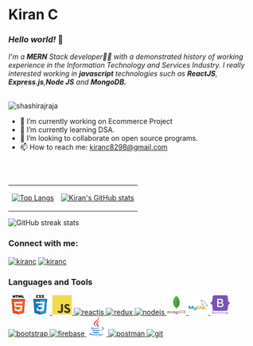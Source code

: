 # Kiran C

### <em>Hello world!</em> 👋

<em>I'm a <b>MERN</b> Stack developer👨‍💻 with a demonstrated history of working experience in the Information Technology and Services Industry. I really interested working in <b>javascript</b> technologies such as <b>ReactJS</b>, <b>Express.js</b>,<b>Node JS</b> and <b>MongoDB.</b></em>
<br>
<br>

<p align="left"> <img src="https://komarev.com/ghpvc/?username=kiranc8&label=Profile%20views&color=0e75b6&style=flat" alt="shashirajraja" /> </p>

- 🔭 I’m currently working on Ecommerce Project
- 🌱 I’m currently learning DSA.
- 👯 I’m looking to collaborate on open source programs.
- 📫 How to reach me: kiranc8298@gmail.com
<br>
<br>
<table>
<tr>
<td>

[![Top Langs](https://github-readme-stats.vercel.app/api/top-langs/?username=kiranc8&layout=compact)](https://github.com/kiranc8/github-readme-stats)

</td>
<td>

[![Kiran's GitHub stats](https://github-readme-stats.vercel.app/api?username=kiranc8)](https://github.com/kiranc8/github-readme-stats) 

</td>
</tr>
</table>

![GitHub streak stats](https://github-readme-streak-stats.herokuapp.com/?user=kiranc8) 

<h3 align="left">Connect with me:</h3>
<p align="left">
<a href="https://linkedin.com/in/kiran-c" target="blank"><img align="center" src="https://raw.githubusercontent.com/rahuldkjain/github-profile-readme-generator/master/src/images/icons/Social/linked-in-alt.svg" alt="kiranc" height="30" width="40" /></a>
<a href="mailto:kiranc8298@gmail.com" target="blank"><img align="center" src="https://cdn-icons-png.flaticon.com/512/281/281769.png" alt="kiranc" height="38" width="40"/></a>
</p>

<h3 align="left">Languages and Tools</h3>

<p align="left>
<a href="https://www.w3.org/html/" target="_blank"> <img src="https://raw.githubusercontent.com/devicons/devicon/master/icons/html5/html5-original-wordmark.svg" alt="html5" width="40" height="40"/> </a><a href="https://www.w3schools.com/css/" target="_blank"> <img src="https://raw.githubusercontent.com/devicons/devicon/master/icons/css3/css3-original-wordmark.svg" alt="css3" width="40" height="40"/> </a><a href="https://developer.mozilla.org/en-US/docs/Web/JavaScript" target="_blank"> <img src="https://raw.githubusercontent.com/devicons/devicon/master/icons/javascript/javascript-original.svg" alt="javascript" width="40" height="40"/> </a><a href="https://reactjs.org/" target="_blank"> <img src="https://logos-download.com/wp-content/uploads/2016/09/React_logo_wordmark.png" alt="reactjs" width="40" height="40"/> </a><a href="https://redux.js.org" target="_blank"> <img src="https://d33wubrfki0l68.cloudfront.net/0834d0215db51e91525a25acf97433051f280f2f/c30f5/img/redux.svg" alt="redux" width="40" height="40"/> </a><a href="https://nodejs.org" target="_blank"> <img src="https://nodejs.org/static/images/logos/nodejs-new-pantone-black.svg" alt="nodejs" width="40" height="40"/> </a><a href="https://www.mongodb.com/" target="_blank"> <img src="https://raw.githubusercontent.com/devicons/devicon/master/icons/mongodb/mongodb-original-wordmark.svg" alt="mongodb" width="40" height="40"/> </a><a href="https://www.mysql.com/" target="_blank"> <img src="https://raw.githubusercontent.com/devicons/devicon/master/icons/mysql/mysql-original-wordmark.svg" alt="mysql" width="40" height="40"/> </a><a href="https://getbootstrap.com" target="_blank" rel="noreferrer"> <img src="https://raw.githubusercontent.com/devicons/devicon/master/icons/bootstrap/bootstrap-plain-wordmark.svg" alt="bootstrap" width="40" height="40"/> </a><a href="https://mui.com" target="_blank" rel="noreferrer"> <img src="https://mui.com/static/logo.png" alt="bootstrap" width="40" height="40"/> </a><a href="https://firebase.google.com/" target="_blank"> <img src="https://www.vectorlogo.zone/logos/firebase/firebase-icon.svg" alt="firebase" width="40" height="40"/><a href="https://www.java.com" target="_blank"> <img src="https://raw.githubusercontent.com/devicons/devicon/master/icons/java/java-original.svg" alt="java" width="40" height="40"/> </a><a href="https://postman.com" target="_blank"> <img src="https://www.vectorlogo.zone/logos/getpostman/getpostman-icon.svg" alt="postman" width="40" height="40"/> </a><a href="https://git-scm.com/" target="_blank"> <img src="https://www.vectorlogo.zone/logos/git-scm/git-scm-icon.svg" alt="git" width="40" height="40"/> </a>

<div> 

<!--
**kiranc8/kiranc8** is a ✨ _special_ ✨ repository because its `README.md` (this file) appears on your GitHub profile.

Here are some ideas to get you started:

- 🔭 I’m currently working on ...
- 🌱 I’m currently learning ...
- 👯 I’m looking to collaborate on ...
- 🤔 I’m looking for help with ...
- 💬 Ask me about ...
- 📫 How to reach me: ...
- 😄 Pronouns: ...
- ⚡ Fun fact: ...
-->
